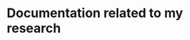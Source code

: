 <!-- TITLE: Home -->
<!-- SUBTITLE: A quick summary of Home -->

# Documentation related to my research